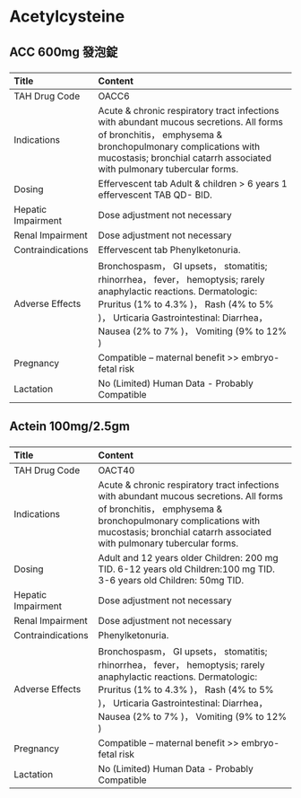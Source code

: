 # Acetylcysteine

## ACC 600mg 發泡錠

##### 

| Title              | Content                                                                                                                                                                                                                                            |
|:-------------------|:---------------------------------------------------------------------------------------------------------------------------------------------------------------------------------------------------------------------------------------------------|
| TAH Drug Code      | OACC6                                                                                                                                                                                                                                              |
| Indications        | Acute & chronic respiratory tract infections with abundant mucous secretions. All forms of bronchitis， emphysema & bronchopulmonary complications with mucostasis; bronchial catarrh associated with pulmonary tubercular forms.                  |
| Dosing             | Effervescent tab Adult & children > 6 years 1 effervescent TAB QD- BID.                                                                                                                                                                            |
| Hepatic Impairment | Dose adjustment not necessary                                                                                                                                                                                                                      |
| Renal Impairment   | Dose adjustment not necessary                                                                                                                                                                                                                      |
| Contraindications  | Effervescent tab Phenylketonuria.                                                                                                                                                                                                                  |
| Adverse Effects    | Bronchospasm， GI upsets， stomatitis; rhinorrhea， fever， hemoptysis; rarely anaphylactic reactions. Dermatologic: Pruritus (1% to 4.3% )， Rash (4% to 5% )， Urticaria Gastrointestinal: Diarrhea， Nausea (2% to 7% )， Vomiting (9% to 12% ) |
| Pregnancy          | Compatible – maternal benefit >> embryo-fetal risk                                                                                                                                                                                                 |
| Lactation          | No (Limited) Human Data - Probably Compatible                                                                                                                                                                                                      |

## Actein 100mg/2.5gm

##### 

| Title              | Content                                                                                                                                                                                                                                            |
|:-------------------|:---------------------------------------------------------------------------------------------------------------------------------------------------------------------------------------------------------------------------------------------------|
| TAH Drug Code      | OACT40                                                                                                                                                                                                                                             |
| Indications        | Acute & chronic respiratory tract infections with abundant mucous secretions. All forms of bronchitis， emphysema & bronchopulmonary complications with mucostasis; bronchial catarrh associated with pulmonary tubercular forms.                  |
| Dosing             | Adult and 12 years older Children: 200 mg TID. 6-12 years old Children:100 mg TID. 3-6 years old Children: 50mg TID.                                                                                                                               |
| Hepatic Impairment | Dose adjustment not necessary                                                                                                                                                                                                                      |
| Renal Impairment   | Dose adjustment not necessary                                                                                                                                                                                                                      |
| Contraindications  | Phenylketonuria.                                                                                                                                                                                                                                   |
| Adverse Effects    | Bronchospasm， GI upsets， stomatitis; rhinorrhea， fever， hemoptysis; rarely anaphylactic reactions. Dermatologic: Pruritus (1% to 4.3% )， Rash (4% to 5% )， Urticaria Gastrointestinal: Diarrhea， Nausea (2% to 7% )， Vomiting (9% to 12% ) |
| Pregnancy          | Compatible – maternal benefit >> embryo-fetal risk                                                                                                                                                                                                 |
| Lactation          | No (Limited) Human Data - Probably Compatible                                                                                                                                                                                                      |

